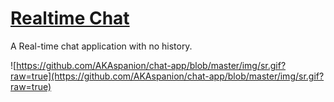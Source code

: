 # [Realtime Chat](https://spanion-chat.netlify.app/)

A Real-time chat application with no history.

![https://github.com/AKAspanion/chat-app/blob/master/img/sr.gif?raw=true](https://github.com/AKAspanion/chat-app/blob/master/img/sr.gif?raw=true)
